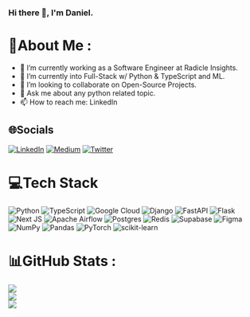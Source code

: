 ### Hi there 👋, I'm Daniel.

# 💫About Me :
- 🔭 I’m currently working as a Software Engineer at Radicle Insights.
- 🌱 I’m currently into Full-Stack w/ Python & TypeScript and ML.
- 👯 I’m looking to collaborate on Open-Source Projects.
- 💬 Ask me about any python related topic.
- 📫 How to reach me: LinkedIn


## 🌐Socials
[![LinkedIn](https://img.shields.io/badge/LinkedIn-%230077B5.svg?logo=linkedin&logoColor=white)](https://linkedin.com/in/danielhangan) [![Medium](https://img.shields.io/badge/Medium-12100E?logo=medium&logoColor=white)](https://medium.com/@danielhangan) [![Twitter](https://img.shields.io/badge/Twitter-%231DA1F2.svg?logo=Twitter&logoColor=white)](https://twitter.com/hangandaniel) 

# 💻Tech Stack
![Python](https://img.shields.io/badge/python-3670A0?style=flat&logo=python&logoColor=ffdd54) ![TypeScript](https://img.shields.io/badge/typescript-%23007ACC.svg?style=flat&logo=typescript&logoColor=white) ![Google Cloud](https://img.shields.io/badge/Google%20Cloud-%234285F4.svg?style=flat&logo=google-cloud&logoColor=white) ![Django](https://img.shields.io/badge/django-%23092E20.svg?style=flat&logo=django&logoColor=white) ![FastAPI](https://img.shields.io/badge/FastAPI-005571?style=flat&logo=fastapi) ![Flask](https://img.shields.io/badge/flask-%23000.svg?style=flat&logo=flask&logoColor=white) ![Next JS](https://img.shields.io/badge/Next-black?style=flat&logo=next.js&logoColor=white) ![Apache Airflow](https://img.shields.io/badge/Apache%20Airflow-017CEE?style=flat&logo=Apache%20Airflow&logoColor=white) ![Postgres](https://img.shields.io/badge/postgres-%23316192.svg?style=flat&logo=postgresql&logoColor=white) ![Redis](https://img.shields.io/badge/redis-%23DD0031.svg?style=flat&logo=redis&logoColor=white) 	![Supabase](https://img.shields.io/badge/Supabase-3ECF8E?style=flat&logo=supabase&logoColor=white) 	![Figma](https://img.shields.io/badge/figma-%23F24E1E.svg?style=flat&logo=figma&logoColor=white) ![NumPy](https://img.shields.io/badge/numpy-%23013243.svg?style=flat&logo=numpy&logoColor=white) ![Pandas](https://img.shields.io/badge/pandas-%23150458.svg?style=flat&logo=pandas&logoColor=white) ![PyTorch](https://img.shields.io/badge/PyTorch-%23EE4C2C.svg?style=flat&logo=PyTorch&logoColor=white) ![scikit-learn](https://img.shields.io/badge/scikit--learn-%23F7931E.svg?style=flat&logo=scikit-learn&logoColor=white)
# 📊GitHub Stats :
![](https://github-readme-stats.vercel.app/api?username=danielhangan&theme=gruvbox&hide_border=true&include_all_commits=false&count_private=false)<br/>
![](https://github-readme-streak-stats.herokuapp.com/?user=danielhangan&theme=gruvbox&hide_border=true)<br/>
![](https://github-readme-stats.vercel.app/api/top-langs/?username=danielhangan&theme=gruvbox&hide_border=true&include_all_commits=false&count_private=false&layout=compact)
